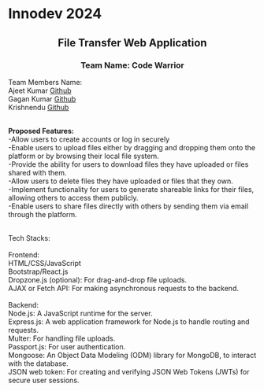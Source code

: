 <h1 align="left">Innodev 2024</h1>
<h2 align="center">File Transfer Web Application</h2>
<h3 align="center">Team Name: Code Warrior</h3>

Team Members Name:<br>
Ajeet Kumar <a href="https://github.com/23ajeet" target="blank">Github</a><br>
Gagan Kumar <a href="https://github.com/gagan-kumar1693" target="blank">Github</a><br>
Krishnendu <a href="https://github.com/Krishnendu22" target="blank">Github</a><br><br>

**Proposed Features:**<br>
-Allow users to create accounts or log in securely<br>
-Enable users to upload files either by dragging and dropping them onto the platform or by browsing their local file system.<br>
-Provide the ability for users to download files they have uploaded or files shared with them.<br>
-Allow users to delete files they have uploaded or files that they own.<br>
-Implement functionality for users to generate shareable links for their files, allowing others to access them publicly.<br>
-Enable users to share files directly with others by sending them via email through the platform.<br><br>

Tech Stacks:<br><br>
Frontend:<br>
HTML/CSS/JavaScript<br>
Bootstrap/React.js<br>
Dropzone.js (optional): For drag-and-drop file uploads.<br>
AJAX or Fetch API: For making asynchronous requests to the backend.<br><br>
Backend:<br>
Node.js: A JavaScript runtime for the server.<br>
Express.js: A web application framework for Node.js to handle routing and requests.<br>
Multer: For handling file uploads.<br>
Passport.js: For user authentication.<br>
Mongoose: An Object Data Modeling (ODM) library for MongoDB, to interact with the database.<br>
JSON web token: For creating and verifying JSON Web Tokens (JWTs) for secure user sessions.<br>

